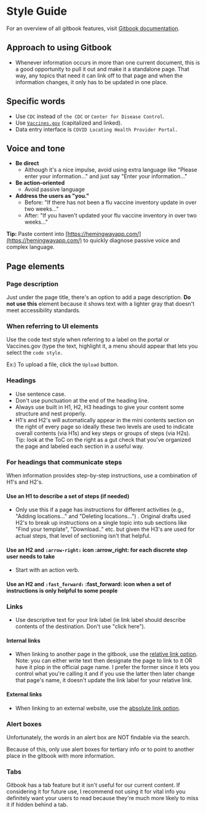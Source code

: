 # Style Guide

For an overview of all gitbook features, visit [Gitbook documentation](https://docs.gitbook.com/).

## Approach to using Gitbook

* Whenever information occurs in more than one current document, this is a good opportunity to pull it out and make it a standalone page. That way, any  topics that need it can link off to that page and when the information changes, it only has to be updated in one place.

## Specific words

* Use `CDC` instead of `the CDC` or `Center for Disease Control`.
* Use [`Vaccines.gov`](https://www.vaccines.gov) (capitalized and linked).&#x20;
* Data entry interface is `COVID Locating Health Provider Portal.`

## Voice and tone

* **Be direct**&#x20;
  * Although it's a nice impulse, avoid using extra language like "Please enter your information..." and just say "Enter your information..."
* **Be action-oriented**
  * Avoid passive language
* **Address the users as "you."**
  * Before: "If there has not been a flu vaccine inventory update in over two weeks..."
  * After: "If you haven't updated your flu vaccine inventory in over two weeks..."

**Tip:** Paste content into [https://hemingwayapp.com/](https://hemingwayapp.com/) to quickly diagnose passive voice and complex language.&#x20;

## Page elements

### Page description

Just under the page title, there's an option to add a page description. **Do not use this** element because it shows text with a lighter gray that doesn't meet accessibility standards.

### When referring to UI elements

Use the code text style when referring to a label on the portal or Vaccines.gov (type the text, highlight it, a menu should appear that lets you select the `code style.`

Ex:) To upload a file, click the `Upload` button.

### Headings

* Use sentence case.
* Don't use punctuation at the end of the heading line.
* Always use built in H1, H2, H3 headings to give your content some structure and nest properly.
* H1's and H2's will automatically appear in the mini contents section on the right of every page so ideally these two levels are used to indicate overall contents (via H1s) and key steps or groups of steps (via H2s). Tip: look at the ToC on the right as a gut check that you've organized the page and labeled each section in a useful way.

### For headings that communicate steps

When information provides step-by-step instructions, use a combination of H1's and H2's.

#### Use an H1 to describe a set of steps (if needed)

* Only use this if a page has instructions for different activities (e.g., "Adding locations..." and "Deleting locations...") . Original drafts used H2's to break up instructions on a single topic into sub sections like "Find your template", "Download.." etc. but given the H3's are used for actual steps, that level of sectioning isn't that helpful.

#### Use an H2 and `:arrow-right:` icon :arrow\_right: for each discrete step user needs to take

* Start with an action verb.

#### Use an H2 and `:fast_forward:` :fast\_forward: icon when a set of instructions is only helpful to some people

### Links

* Use descriptive text for your link label (ie link label should describe contents of the destination. Don't use "click here").

#### Internal links

* When linking to another page in the gitbook, use the [relative link option](https://docs.gitbook.com/editing-content/rich-text#relative-links). Note: you can either write text then designate the page to link to it OR have it plop in the official page name. I prefer the former since it lets you control what you're calling it and if you use the latter then later change that page's name, it doesn't update the link label for your relative link.

#### External links

* When linking to an external website, use the [absolute link option](https://docs.gitbook.com/editing-content/rich-text#absolute-links).

### Alert boxes

Unfortunately, the words in an alert box are NOT findable via the search.&#x20;

Because of this, only use alert boxes for tertiary info or to point to another place in the gitbook with more information.

### Tabs

Gitbook has a tab feature but it isn't useful for our current content. If considering it for future use, I recommend not using it for vital info you definitely want your users to read because they're much more likely to miss it if hidden behind a tab.

